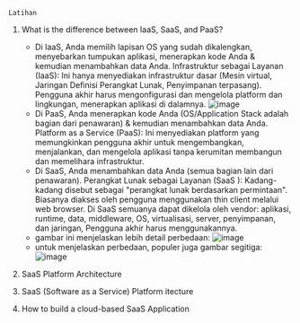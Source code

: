 ```
Latihan
```
1. What is the difference between IaaS, SaaS, and PaaS?
     * Di IaaS, Anda memilih lapisan OS yang sudah dikalengkan, menyebarkan tumpukan aplikasi, menerapkan kode Anda & kemudian          menambahkan data Anda. Infrastruktur sebagai Layanan (IaaS): Ini hanya menyediakan infrastruktur dasar (Mesin virtual,          Jaringan Definisi Perangkat Lunak, Penyimpanan terpasang). Pengguna akhir harus mengonfigurasi dan mengelola platform dan        lingkungan, menerapkan aplikasi di dalamnya.
       ![image](https://user-images.githubusercontent.com/114986359/225198773-5635e844-202e-46df-9ae6-bd4bc29f2837.png)
     * Di PaaS, Anda menerapkan kode Anda (OS/Application Stack adalah bagian dari penawaran) & kemudian menambahkan data Anda.        Platform as a Service (PaaS): Ini menyediakan platform yang memungkinkan pengguna akhir untuk mengembangkan, menjalankan,        dan mengelola aplikasi tanpa kerumitan membangun dan memelihara infrastruktur.
     * Di SaaS, Anda menambahkan data Anda (semua bagian lain dari penawaran). Perangkat Lunak sebagai Layanan (SaaS ): Kadang-        kadang disebut sebagai "perangkat lunak berdasarkan permintaan". Biasanya diakses oleh pengguna menggunakan thin client          melalui web browser. Di SaaS semuanya dapat dikelola oleh vendor: aplikasi, runtime, data, middleware, OS, virtualisasi,        server, penyimpanan, dan jaringan, Pengguna akhir harus menggunakannya.
     * gambar ini menjelaskan lebih detail perbedaan:
     ![image](https://user-images.githubusercontent.com/114986359/225199403-31442a4f-a350-4158-9368-0727050c2c66.png) 
     * untuk menjelaskan perbedaan, populer juga gambar segitiga:
     ![image](https://user-images.githubusercontent.com/114986359/225199810-7210e404-80e2-4b2e-9d31-b794524a39e5.png)

3. SaaS Platform Architecture
4. SaaS (Software as a Service) Platform  itecture
5. How to build a cloud-based SaaS Application
